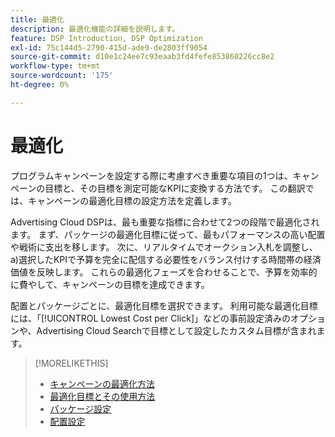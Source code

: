 ```yaml
---
title: 最適化
description: 最適化機能の詳細を説明します。
feature: DSP Introduction, DSP Optimization
exl-id: 75c144d5-2790-415d-ade9-de2803ff9054
source-git-commit: d10e1c24ee7c93eaab3fd4fefe853860226cc8e2
workflow-type: tm+mt
source-wordcount: '175'
ht-degree: 0%

---
```


# 最適化

プログラムキャンペーンを設定する際に考慮すべき重要な項目の1つは、キャンペーンの目標と、その目標を測定可能なKPIに変換する方法です。 この翻訳では、キャンペーンの最適化目標の設定方法を定義します。

Advertising Cloud DSPは、最も重要な指標に合わせて2つの段階で最適化されます。 まず、パッケージの最適化目標に従って、最もパフォーマンスの高い配置や戦術に支出を移します。 次に、リアルタイムでオークション入札を調整し、a)選択したKPIで予算を完全に配信する必要性をバランス付けする時間帯の経済価値を反映します。 これらの最適化フェーズを合わせることで、予算を効率的に費やして、キャンペーンの目標を達成できます。

配置とパッケージごとに、最適化目標を選択できます。 利用可能な最適化目標には、「[!UICONTROL Lowest Cost per Click]」などの事前設定済みのオプションや、Advertising Cloud Searchで目標として設定したカスタム目標が含まれます。

>[!MORELIKETHIS]
>
> * [キャンペーンの最適化方法](/help/dsp/optimization/optimization-how-dsp-optimizes-campaigns.md)
>* [最適化目標とその使用方法](/help/dsp/optimization/optimization-goals.md)
>* [パッケージ設定](/help/dsp/campaign-management/packages/package-settings.md)
>* [配置設定](/help/dsp/campaign-management/placements/placement-settings.md)

